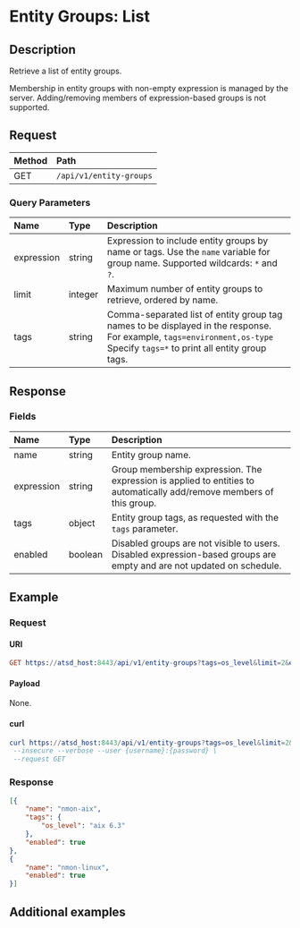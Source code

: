 # Entity Groups: List

## Description

Retrieve a list of entity groups.

Membership in entity groups with non-empty expression is managed by the server. Adding/removing members of expression-based groups is not supported.

## Request

| **Method** | **Path** | 
|:---|:---|
| GET | `/api/v1/entity-groups` |

### Query Parameters 

|**Name**|**Type**|**Description**|
|:---|:---|:---|
| expression |string|Expression to include entity groups by name or tags. Use the `name` variable for group name. Supported wildcards: `*` and `?`.|
| limit |integer|Maximum number of entity groups to retrieve, ordered by name.|
| tags |string|Comma-separated list of entity group tag names to be displayed in the response.<br>For example, `tags=environment,os-type`<br>Specify `tags=*` to print all entity group tags.|

## Response

### Fields

| **Name** | **Type** | **Description** |
|:---|:---|:---|
| name | string| Entity group name. |
| expression | string | Group membership expression. The expression is applied to entities to automatically add/remove members of this group.|
| tags | object | Entity group tags, as requested with the `tags` parameter. |
| enabled | boolean | Disabled groups are not visible to users. Disabled expression-based groups are empty and are not updated on schedule. |

## Example

### Request

#### URI

```elm
GET https://atsd_host:8443/api/v1/entity-groups?tags=os_level&limit=2&expression=name%20like%20%27nmon*%27
```

#### Payload

None.

#### curl

```elm
curl https://atsd_host:8443/api/v1/entity-groups?tags=os_level&limit=2&expression=name%20like%20%27nmon*%27 \
 --insecure --verbose --user {username}:{password} \
 --request GET
```
 
### Response

```json
[{
    "name": "nmon-aix",
    "tags": {
        "os_level": "aix 6.3"
    }, 
    "enabled": true
},
{
    "name": "nmon-linux",
    "enabled": true
}]
```

## Additional examples
